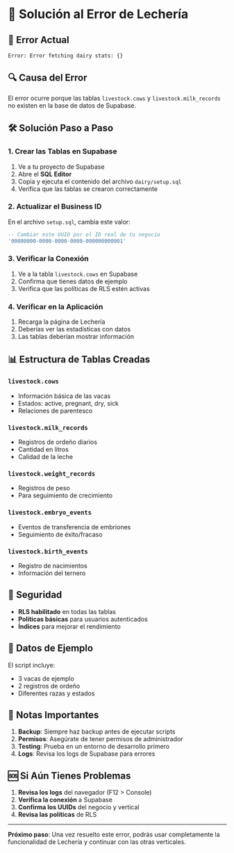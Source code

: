 # 🔧 Solución al Error de Lechería

## 🚨 Error Actual
```
Error: Error fetching dairy stats: {}
```

## 🔍 Causa del Error
El error ocurre porque las tablas `livestock.cows` y `livestock.milk_records` no existen en la base de datos de Supabase.

## 🛠️ Solución Paso a Paso

### 1. **Crear las Tablas en Supabase**

1. Ve a tu proyecto de Supabase
2. Abre el **SQL Editor**
3. Copia y ejecuta el contenido del archivo `dairy/setup.sql`
4. Verifica que las tablas se crearon correctamente

### 2. **Actualizar el Business ID**

En el archivo `setup.sql`, cambia este valor:
```sql
-- Cambiar este UUID por el ID real de tu negocio
'00000000-0000-0000-0000-000000000001'
```

### 3. **Verificar la Conexión**

1. Ve a la tabla `livestock.cows` en Supabase
2. Confirma que tienes datos de ejemplo
3. Verifica que las políticas de RLS estén activas

### 4. **Verificar en la Aplicación**

1. Recarga la página de Lechería
2. Deberías ver las estadísticas con datos
3. Las tablas deberían mostrar información

## 📊 Estructura de Tablas Creadas

### `livestock.cows`
- Información básica de las vacas
- Estados: active, pregnant, dry, sick
- Relaciones de parentesco

### `livestock.milk_records`
- Registros de ordeño diarios
- Cantidad en litros
- Calidad de la leche

### `livestock.weight_records`
- Registros de peso
- Para seguimiento de crecimiento

### `livestock.embryo_events`
- Eventos de transferencia de embriones
- Seguimiento de éxito/fracaso

### `livestock.birth_events`
- Registro de nacimientos
- Información del ternero

## 🔐 Seguridad

- **RLS habilitado** en todas las tablas
- **Políticas básicas** para usuarios autenticados
- **Índices** para mejorar el rendimiento

## 🧪 Datos de Ejemplo

El script incluye:
- 3 vacas de ejemplo
- 2 registros de ordeño
- Diferentes razas y estados

## 📝 Notas Importantes

1. **Backup**: Siempre haz backup antes de ejecutar scripts
2. **Permisos**: Asegúrate de tener permisos de administrador
3. **Testing**: Prueba en un entorno de desarrollo primero
4. **Logs**: Revisa los logs de Supabase para errores

## 🆘 Si Aún Tienes Problemas

1. **Revisa los logs** del navegador (F12 > Console)
2. **Verifica la conexión** a Supabase
3. **Confirma los UUIDs** del negocio y vertical
4. **Revisa las políticas** de RLS

---

**Próximo paso**: Una vez resuelto este error, podrás usar completamente la funcionalidad de Lechería y continuar con las otras verticales.
